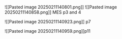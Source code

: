 ![[Pasted image 20250211140801.png]]
![[Pasted image 20250211140858.png]]
MES p3 and 4

![[Pasted image 20250211140923.png]]
p7


![[Pasted image 20250211140959.png]]p11
